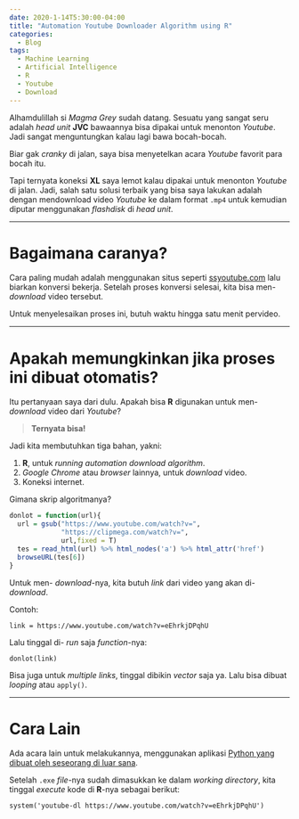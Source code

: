 ```yaml
---
date: 2020-1-14T5:30:00-04:00
title: "Automation Youtube Downloader Algorithm using R"
categories:
  - Blog
tags:
  - Machine Learning
  - Artificial Intelligence
  - R
  - Youtube
  - Download
---
```


Alhamdulillah si *Magma Grey* sudah datang. Sesuatu yang sangat seru
adalah *head unit* **JVC** bawaannya bisa dipakai untuk menonton
*Youtube*. Jadi sangat menguntungkan kalau lagi bawa bocah-bocah.

Biar gak *cranky* di jalan, saya bisa menyetelkan acara *Youtube*
favorit para bocah itu.

Tapi ternyata koneksi **XL** saya lemot kalau dipakai untuk menonton
*Youtube* di jalan. Jadi, salah satu solusi terbaik yang bisa saya
lakukan adalah dengan mendownload video *Youtube* ke dalam format `.mp4`
untuk kemudian diputar menggunakan *flashdisk* di *head unit*.

-----

# Bagaimana caranya?

Cara paling mudah adalah menggunakan situs seperti
[ssyoutube.com](www.ssyoutube.com) lalu biarkan konversi bekerja.
Setelah proses konversi selesai, kita bisa men- *download* video
tersebut.

Untuk menyelesaikan proses ini, butuh waktu hingga satu menit pervideo.

-----

# Apakah memungkinkan jika proses ini dibuat otomatis?

Itu pertanyaan saya dari dulu. Apakah bisa **R** digunakan untuk men-
*download* video dari *Youtube*?

> **Ternyata bisa\!**

Jadi kita membutuhkan tiga bahan, yakni:

1.  **R**, untuk *running automation download algorithm*.
2.  *Google Chrome* atau *browser* lainnya, untuk *download* video.
3.  Koneksi internet.

Gimana skrip algoritmanya?

``` r
donlot = function(url){
  url = gsub("https://www.youtube.com/watch?v=",
             "https://clipmega.com/watch?v=",
             url,fixed = T)
  tes = read_html(url) %>% html_nodes('a') %>% html_attr('href')
  browseURL(tes[6])
}
```

Untuk men- *download*-nya, kita butuh *link* dari video yang akan di-
*download*.

Contoh:

`link = https://www.youtube.com/watch?v=eEhrkjDPqhU`

Lalu tinggal di- *run* saja *function*-nya:

`donlot(link)`

Bisa juga untuk *multiple links*, tinggal dibikin *vector* saja ya. Lalu
bisa dibuat *looping* atau `apply()`.

____

# Cara Lain

Ada acara lain untuk melakukannya, menggunakan aplikasi [Python yang dibuat oleh seseorang di luar sana](https://github.com/ytdl-org/youtube-dl).

Setelah `.exe` _file_-nya sudah dimasukkan ke dalam _working directory_, kita tinggal _execute_ kode di __R__-nya sebagai berikut:

`system('youtube-dl https://www.youtube.com/watch?v=eEhrkjDPqhU')`
